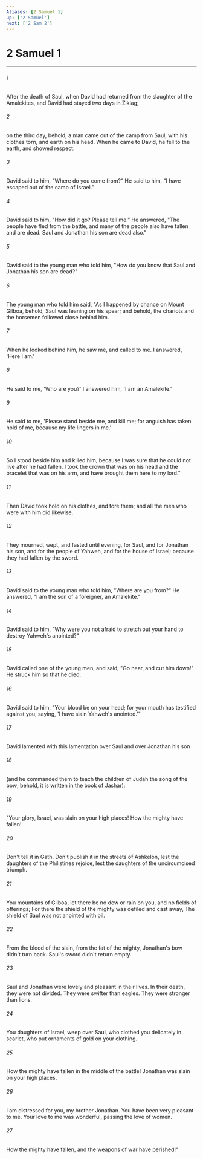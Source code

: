 ```yaml
---
Aliases: [2 Samuel 1]
up: ['2 Samuel']
next: ['2 Sam 2']
---
```

# 2 Samuel 1
***





###### 1 

After the death of Saul, when David had returned from the slaughter of the Amalekites, and David had stayed two days in Ziklag; 



###### 2 

on the third day, behold, a man came out of the camp from Saul, with his clothes torn, and earth on his head. When he came to David, he fell to the earth, and showed respect. 



###### 3 

David said to him, "Where do you come from?" He said to him, "I have escaped out of the camp of Israel." 



###### 4 

David said to him, "How did it go? Please tell me." He answered, "The people have fled from the battle, and many of the people also have fallen and are dead. Saul and Jonathan his son are dead also." 



###### 5 

David said to the young man who told him, "How do you know that Saul and Jonathan his son are dead?" 



###### 6 

The young man who told him said, "As I happened by chance on Mount Gilboa, behold, Saul was leaning on his spear; and behold, the chariots and the horsemen followed close behind him. 



###### 7 

When he looked behind him, he saw me, and called to me. I answered, 'Here I am.' 



###### 8 

He said to me, 'Who are you?' I answered him, 'I am an Amalekite.' 



###### 9 

He said to me, 'Please stand beside me, and kill me; for anguish has taken hold of me, because my life lingers in me.' 



###### 10 

So I stood beside him and killed him, because I was sure that he could not live after he had fallen. I took the crown that was on his head and the bracelet that was on his arm, and have brought them here to my lord." 



###### 11 

Then David took hold on his clothes, and tore them; and all the men who were with him did likewise. 



###### 12 

They mourned, wept, and fasted until evening, for Saul, and for Jonathan his son, and for the people of Yahweh, and for the house of Israel; because they had fallen by the sword. 



###### 13 

David said to the young man who told him, "Where are you from?" He answered, "I am the son of a foreigner, an Amalekite." 



###### 14 

David said to him, "Why were you not afraid to stretch out your hand to destroy Yahweh's anointed?" 



###### 15 

David called one of the young men, and said, "Go near, and cut him down!" He struck him so that he died. 



###### 16 

David said to him, "Your blood be on your head; for your mouth has testified against you, saying, 'I have slain Yahweh's anointed.'" 



###### 17 

David lamented with this lamentation over Saul and over Jonathan his son 



###### 18 

(and he commanded them to teach the children of Judah the song of the bow; behold, it is written in the book of Jashar): 



###### 19 

"Your glory, Israel, was slain on your high places! How the mighty have fallen! 



###### 20 

Don't tell it in Gath. Don't publish it in the streets of Ashkelon, lest the daughters of the Philistines rejoice, lest the daughters of the uncircumcised triumph. 



###### 21 

You mountains of Gilboa, let there be no dew or rain on you, and no fields of offerings; For there the shield of the mighty was defiled and cast away, The shield of Saul was not anointed with oil. 



###### 22 

From the blood of the slain, from the fat of the mighty, Jonathan's bow didn't turn back. Saul's sword didn't return empty. 



###### 23 

Saul and Jonathan were lovely and pleasant in their lives. In their death, they were not divided. They were swifter than eagles. They were stronger than lions. 



###### 24 

You daughters of Israel, weep over Saul, who clothed you delicately in scarlet, who put ornaments of gold on your clothing. 



###### 25 

How the mighty have fallen in the middle of the battle! Jonathan was slain on your high places. 



###### 26 

I am distressed for you, my brother Jonathan. You have been very pleasant to me. Your love to me was wonderful, passing the love of women. 



###### 27 

How the mighty have fallen, and the weapons of war have perished!"
